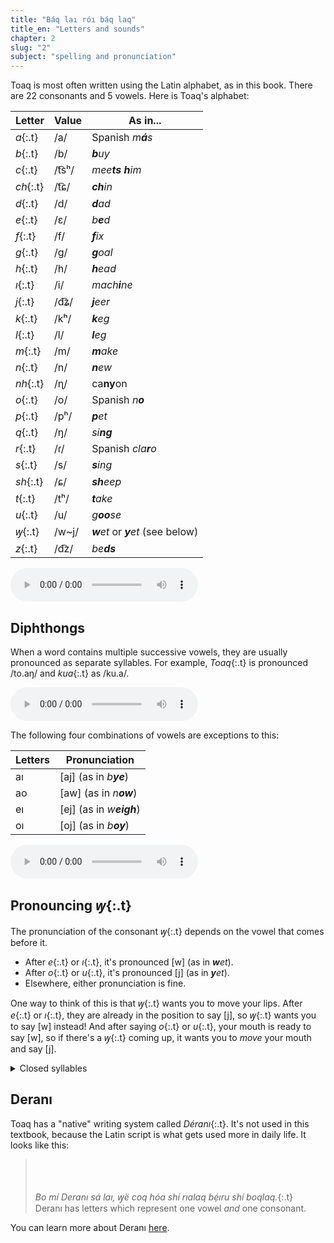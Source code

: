 ```yaml
---
title: "Báq laı róı báq laq"
title_en: "Letters and sounds"
chapter: 2
slug: "2"
subject: "spelling and pronunciation"
---
```


Toaq is most often written using the Latin alphabet, as in this book. There are 22 consonants and 5 vowels. Here is Toaq's alphabet:

| Letter | Value | As in... |
| ------ | ------------- | -------- |
| _a_{:.t} | /a/ | Spanish _m**á**s_ |
| _b_{:.t} | /b/ | _**b**uy_ |
| _c_{:.t} | /t͡sʰ/ | _mee**ts** **h**im_ |
| _ch_{:.t} | /t͡ɕ/ | _**ch**in_ |
| _d_{:.t} | /d/ | _**d**ad_ |
| _e_{:.t} | /ɛ/ | _b**e**d_ |
| _f_{:.t} | /f/ | _**f**ix_ |
| _g_{:.t} | /g/ | _**g**oal_ |
| _h_{:.t} | /h/ | _**h**ead_ |
| _ı_{:.t} | /i/ | _mach**i**ne_ |
| _j_{:.t} | /d͡ʑ/ | _**j**eer_ |
| _k_{:.t} | /kʰ/ | _**k**eg_ |
| _l_{:.t} | /l/ | _**l**eg_ |
| _m_{:.t} | /m/ | _**m**ake_ |
| _n_{:.t} | /n/ | _**n**ew_ |
| _nh_{:.t} | /ɳ/ | ca**ny**on |
| _o_{:.t} | /o/ | Spanish _n**o**_ |
| _p_{:.t} | /pʰ/ | _**p**et_ |
| _q_{:.t} | /ŋ/ | _si**ng**_ |
| _r_{:.t} | /ɾ/ | Spanish _cla**r**o_ |
| _s_{:.t} | /s/ | _**s**ing_ |
| _sh_{:.t} | /ɕ/ | _**sh**eep_ |
| _t_{:.t} | /tʰ/ | _**t**ake_ |
| _u_{:.t} | /u/ | _g**oo**se_ |
| _ꝡ_{:.t} | /w\~j/ | _**w**et_ or _**y**et_ (see below) |
| _z_{:.t} | /d͡z/ | _be**ds**_ |

<audio controls class="center-audio"><source src="../assets/audio/abc.ogg"></audio>

## Diphthongs
When a word contains multiple successive vowels, they are usually pronounced as separate syllables. For example, _Toaq_{:.t} is pronounced /to.aŋ/ and _kua_{:.t} as /ku.a/.

<audio controls class="center-audio"><source src="../assets/audio/toaq-kua.ogg"></audio>

The following four combinations of vowels are exceptions to this:

| Letters | Pronunciation |
| ------- | ------------- |
| aı | \[aj\] (as in _b**ye**_) |
| ao | \[aw\] (as in _n**ow**_) |
| eı | \[ej\] (as in _w**eigh**_) |
| oı | \[oj\] (as in _b**oy**_) |

<audio controls class="center-audio"><source src="../assets/audio/ai-ao-ei-oi.ogg"></audio>

## Pronouncing _ꝡ_{:.t}
The pronunciation of the consonant _ꝡ_{:.t} depends on the vowel that comes before it.

- After _e_{:.t} or _ı_{:.t}, it's pronounced \[w\] (as in _**w**et_).
- After _o_{:.t} or _u_{:.t}, it's pronounced \[j\] (as in _**y**et_).
- Elsewhere, either pronunciation is fine.

One way to think of this is that _ꝡ_{:.t} wants you to move your lips. After _e_{:.t} or _ı_{:.t}, they are already in the position to say [j], so _ꝡ_{:.t} wants you to say [w] instead! And after saying _o_{:.t} or _u_{:.t}, your mouth is ready to say [w], so if there's a _ꝡ_{:.t} coming up, it wants you to _move_ your mouth and say [j].

<details class="aside grammar" markdown="1">
<summary>Closed syllables</summary>
A finer point of Toaq pronunciation is that vowels before _q_{:.t} are pronounced slightly shorter and more "closed" than other vowels. For example, the syllable _gu_{:.t} is pronounced [guː] and _gum_{:.t} is pronounced [guːm], but _guq_{:.t} is pronounced [gʊŋ].

<audio controls class="center-audio"><source src="../assets/audio/gu-gum-guq.ogg"></audio>

</details>

## Deranı

Toaq has a "native" writing system called _Déranı_{:.t}. It's not used in this textbook, because the Latin script is what gets used more in daily life. It looks like this:

> <span style="font:16px IosevkaToaq;line-height:1.6">󱚲󱛃 󱛘󱚰󱛊󱚹󱛛󱛓󱚶󱚴󱚻󱚺󱚵󱚹󱛓󱛙 󱚺󱛊󱚺 󱛘󱚼󱚶󱛙 󱛔 󱚿󱛋󱚴 󱚹󱛃󱛂 󱛆󱛊󱛃󱛍󱚺 󱛀󱛊󱚹 󱛘󱚻󱚹󱛍󱚺󱚼󱚺󱛂󱛙 󱚲󱛊󱚸󱛒󱚻󱚲 󱛀󱛊󱚹 󱛘󱚲󱛃󱛂󱚼󱚺󱛂󱛙 󱛕</span><br>
> _Bo mí Deranı sá laı, ꝡë coq hóa shí rıalaq bẹ́ıru shí boqlaq._{:.t}<br>
> Deranı has letters which represent one vowel _and_ one consonant.

You can learn more about Deranı [here](https://toaq.me/Derani).